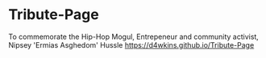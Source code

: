 # Tribute-Page
To commemorate the Hip-Hop Mogul, Entrepeneur and community activist, Nipsey 'Ermias Asghedom' Hussle
<a> https://d4wkins.github.io/Tribute-Page </a>

